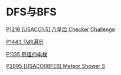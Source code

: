 # DFS与BFS

[P1219 \[USACO1.5\] 八皇后 Checker Challenge](<P1219 \[USACO1.5] 八皇后 Checker C/P1219 \[USACO1.5] 八皇后 Checker Challenge-.md> "P1219 \[USACO1.5] 八皇后 Checker Challenge")

[P1443 马的遍历](<P1443 马的遍历/P1443 马的遍历.md> "P1443 马的遍历")

[P1135 奇怪的电梯](<P1135 奇怪的电梯/P1135 奇怪的电梯.md> "P1135 奇怪的电梯")

[P2895 \[USACO08FEB\] Meteor Shower S](<P2895 \[USACO08FEB] Meteor Show/P2895 \[USACO08FEB] Meteor Shower S.md> "P2895 \[USACO08FEB] Meteor Shower S")
